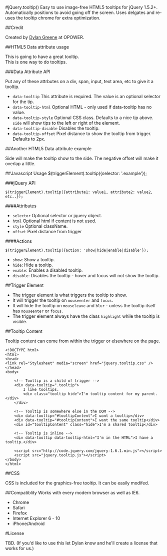 #jQuery.tooltip()
Easy to use image-free HTML5 tooltips for jQuery 1.5.2+.
Automatically positions to avoid going off the screen.
Uses delgates and re-uses the tooltip chrome for extra optimization.

##Credit

Created by [Dylan Greene](http://http://github.com/dylang) at OPOWER.


##HTML5 Data attribute usage
    <div data-tooltip=".example">
        This is going to have a great tooltip.
        <div class="example hide">This is one way to do tooltips.<div>
    <div>

###Data Attribute API

Put any of these attrbutes on a div, span, input, text area, etc to give it a tooltip.

* `data-tooltip` This attribute is required. The value is an optional selector for the tip.
* `data-tooltip-html` Optional HTML - only used if data-tooltip has no value.
* `data-tooltip-style` Optional CSS class.  Defaults to a nice tip above.  `side` will show tips to the left or right of the element.
* `data-tooltip-disable` Disables the tooltip.
* `data-tooltip-offset` Pixel distance to show the tooltip from trigger. Defaults to 2px.

##Another HTML5 Data attribute example
    <div data-tooltip data-tooltip-html="This is <strong>cool</strong>"
         data-tooltip-style="side"
         data-tootlip-offset="-10">
        Side will make the tooltip show to the side.  The negative offset will make it overlap a little.
    <div>

##Javascript Usage
    $(triggerElement).tooltip({selector: '.example'});

###jQuery API

    $(triggerElement).tooltip({attribute1: value1, attribute2: value2, etc..});

####Attributes

* `selector` Optional selector or jquery object.
* `html` Optional html if content is not used.
* `style` Optional className.
* `offset` Pixel distance from trigger

####Actions

    $(triggerElement).tooltip({action: 'show|hide|enable|disable'});

* `show`: Show a tooltip.
* `hide`: Hide a tooltip.
* `enable`: Enables a disabled tooltip.
* `disable`: Disables the tooltip - hover and focus will not show the tooltip.

##Trigger Element

* The trigger element is what triggers the tooltip to show.
* It will trigger the tooltip on `mouseenter` and `focus`.
* It will hide the tooltip on `mouseleave` and `blur` - unless the tooltip itself has `mouseenter` or `focus`.
* The trigger element always have the class `highlight` while the tooltip is visible.

##Tooltip Content

Tooltip content can come from within the trigger or elsewhere on the page.

    <!DOCTYPE html>
    <html>
    <head>
    <link rel="Stylesheet" media="screen" href="jquery.tooltip.css" />
    </head>
    <body>

        <!-- Tooltip is a child of trigger -->
        <div data-tooltip=".tooltip">
            I like tooltips.
            <div class="tooltip hide">I'm tooltip content for my parent.</div>
        </div>

        <!-- Tooltip is somewhere else in the DOM -->
        <div data-tooltip="#tooltipContent">I want a tooltip</div>
        <div data-tooltip="#tooltipContent">I want the same tooltip</div>
        <div id="tooltipContent" class="hide">I'm a shared tooltip</div>

        <!-- Tooltip is inline -->
        <div data-tooltip data-tooltip-html="I'm in the HTML">I have a tooltip.</div>

        <script src="http://code.jquery.com/jquery-1.6.1.min.js"></script>
        <script src="jquery.tooltip.js"></script>
    </body>
    </html>

##CSS

CSS is included for the graphics-free tooltip.  It can be easily modifed.

##Compatiblity
Works with every modern browser as well as IE6.

* Chrome
* Safari
* Firefox
* Internet Explorer 6 - 10
* iPhone/Android

#License

TBD. (If you'd like to use this let Dylan know and he'll create a license that works for us.)
